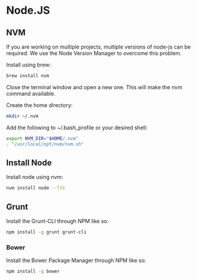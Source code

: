 # Node.JS

## NVM

If you are working on multiple projects, multiple versions of node-js can be
required. We use the Node Version Manager to overcome this problem.

Install using brew:

```bash
brew install nvm
```

Close the terminal window and open a new one. This will make the nvm command
available.

Create the home directory:

```bash
mkdir ~/.nvm
```

Add the following to ~/.bash_profile or your desired shell:

```bash
export NVM_DIR="$HOME/.nvm"
. "/usr/local/opt/nvm/nvm.sh"
```

## Install Node

Install node using nvm:

```bash
nvm install node --lts
```

## Grunt

Install the Grunt-CLI through NPM like so:

```bash
npm install -g grunt grunt-cli
```

### Bower

Install the Bower Package Manager through NPM like so:

```bash
npm install -g bower
```
